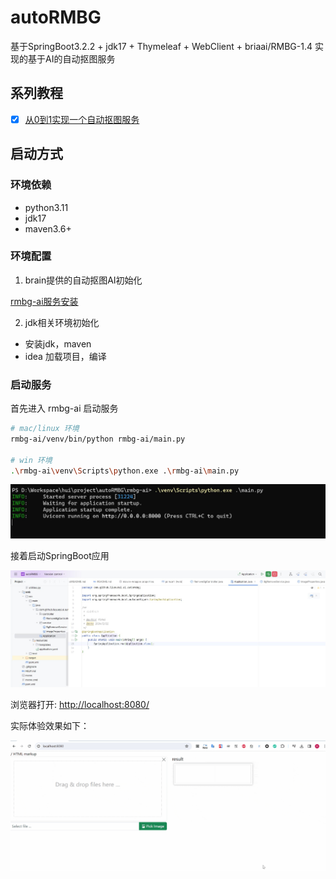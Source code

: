 # autoRMBG

基于SpringBoot3.2.2 + jdk17 + Thymeleaf + WebClient + briaai/RMBG-1.4 实现的基于AI的自动抠图服务

## 系列教程

- [x] [从0到1实现一个自动抠图服务](./docs/md/从0到1实现一个自动抠图服务.md)

## 启动方式

### 环境依赖

- python3.11
- jdk17
- maven3.6+

### 环境配置

1. brain提供的自动抠图AI初始化

[rmbg-ai服务安装](rmbg-ai/README.md)

2. jdk相关环境初始化

- 安装jdk，maven
- idea 加载项目，编译

### 启动服务

首先进入 rmbg-ai 启动服务

```bash
# mac/linux 环境
rmbg-ai/venv/bin/python rmbg-ai/main.py

# win 环境
.\rmbg-ai\venv\Scripts\python.exe .\rmbg-ai\main.py
```

![ai启动](./docs/image/ai_start.jpg)

接着启动SpringBoot应用

![Spring应用启动](./docs/image/spring_start.jpg)

浏览器打开: [http://localhost:8080/](http://localhost:8080/)

实际体验效果如下：

![](./docs/image/show_case.gif)

